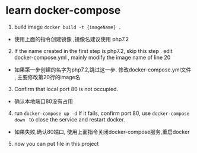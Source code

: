 # learn docker-compose
1. build image 
```docker build -t {imageName} .``` 
- 使用上面的指令创建镜像 ,镜像名建议使用 php7.2 
2. If the name created in the first step is php7.2, skip this step . edit docker-compose.yml , mainly modify the image name of line 20 
- 如果第一步创建的名字为php7.2,跳过这一步. 修改docker-compose.yml文件 , 主要修改第20行的image名
3. Confirm that local port 80 is not occupied. 
- 确认本地端口80没有占用 
4. run 
```docker-compose up -d```
If it fails, confirm port 80,  use ```docker-compose down ``` to close the service and restart docker. 
- 如果失败,确认80端口, 使用上面指令关闭docker-compose服务,重启docker
5. now you can put file in this project 
